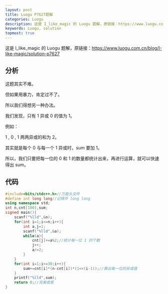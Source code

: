 ```yaml
---
layout: post
title: Luogu P7627题解
categories: Luogu
description: 这是 I_like_magic 的 Luogu 题解，原链接：https://www.luogu.com.cn/blog/I-like-magic/solution-p7627
keywords: Luogu, solution
topmost: true
---
```


这是 I_like_magic 的 Luogu 题解，原链接：https://www.luogu.com.cn/blog/I-like-magic/solution-p7627

## 分析

这题其实不难。

但如果用暴力，肯定过不了。

所以我们得想另一种办法。

我们发现，只有 $1$ 异或 $0$ 的值为 $1$。

例如： 

$1$ , $0$ , $1$ 两两异或的和为 $2$。

其实就是每个 $0$ 与每一个 $1$ 异或时，$\text{sum}$ 要加 $1$。

所以，我们只要把每一位的 $0$ 和 $1$ 的数量都统计出来，再进行运算，就可以快速得出 $\text{sum}$。

## 代码

```cpp
#include<bits/stdc++.h>//万能头文件
#define int long long//记得开 long long
using namespace std;
int n,cnt[100],sum;
signed main(){
	scanf("%lld",&n);
	for(int i=1;i<=n;i++){
		int a,j=1;
		scanf("%lld",&a);
		while(a){
			cnt[j]+=a%2;//统计每一位 1 的个数
			j++;
			a/=2;
		}
	}
	for(int i=1;i<=30;i++){
		sum+=cnt[i]*(n-cnt[i])*(1<<(i-1));//算出每一位的异或值
	}
	printf("%lld",sum);
	return 0;//完美收尾
}
```